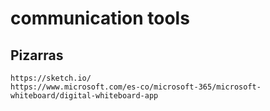 # communication tools


## Pizarras


    https://sketch.io/
    https://www.microsoft.com/es-co/microsoft-365/microsoft-whiteboard/digital-whiteboard-app



